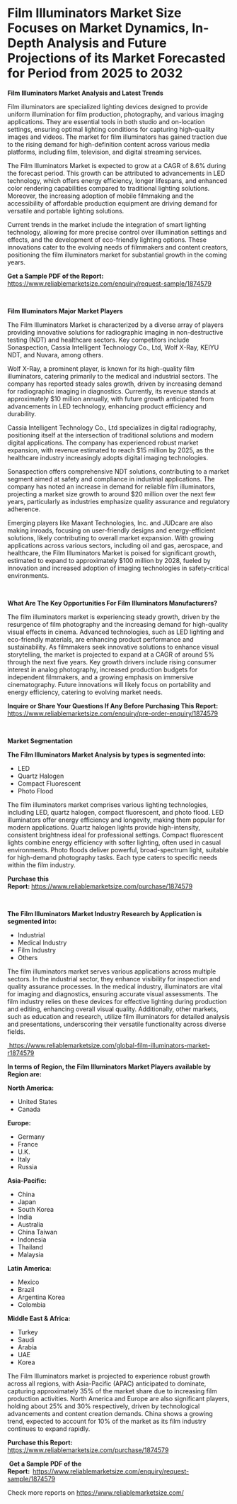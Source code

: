 <p><h1>Film Illuminators Market Size Focuses on Market Dynamics, In-Depth Analysis and Future Projections of its Market Forecasted for Period from 2025 to 2032</h1></p><p><strong>Film Illuminators Market Analysis and Latest Trends</strong></p>
<p><p>Film illuminators are specialized lighting devices designed to provide uniform illumination for film production, photography, and various imaging applications. They are essential tools in both studio and on-location settings, ensuring optimal lighting conditions for capturing high-quality images and videos. The market for film illuminators has gained traction due to the rising demand for high-definition content across various media platforms, including film, television, and digital streaming services.</p><p>The Film Illuminators Market is expected to grow at a CAGR of 8.6% during the forecast period. This growth can be attributed to advancements in LED technology, which offers energy efficiency, longer lifespans, and enhanced color rendering capabilities compared to traditional lighting solutions. Moreover, the increasing adoption of mobile filmmaking and the accessibility of affordable production equipment are driving demand for versatile and portable lighting solutions.</p><p>Current trends in the market include the integration of smart lighting technology, allowing for more precise control over illumination settings and effects, and the development of eco-friendly lighting options. These innovations cater to the evolving needs of filmmakers and content creators, positioning the film illuminators market for substantial growth in the coming years.</p></p>
<p><strong>Get a Sample PDF of the Report:&nbsp;</strong> <a href="https://www.reliablemarketsize.com/enquiry/request-sample/1874579?utm_campaign=1920&utm_medium=2&utm_source=Github&utm_content=ia&utm_term=22022025&utm_id=film-illuminators">https://www.reliablemarketsize.com/enquiry/request-sample/1874579</a></p>
<p>&nbsp;</p>
<p><strong>Film Illuminators Major Market Players</strong></p>
<p><p>The Film Illuminators Market is characterized by a diverse array of players providing innovative solutions for radiographic imaging in non-destructive testing (NDT) and healthcare sectors. Key competitors include Sonaspection, Cassia Intelligent Technology Co., Ltd, Wolf X-Ray, KEIYU NDT, and Nuvara, among others.</p><p>Wolf X-Ray, a prominent player, is known for its high-quality film illuminators, catering primarily to the medical and industrial sectors. The company has reported steady sales growth, driven by increasing demand for radiographic imaging in diagnostics. Currently, its revenue stands at approximately $10 million annually, with future growth anticipated from advancements in LED technology, enhancing product efficiency and durability.</p><p>Cassia Intelligent Technology Co., Ltd specializes in digital radiography, positioning itself at the intersection of traditional solutions and modern digital applications. The company has experienced robust market expansion, with revenue estimated to reach $15 million by 2025, as the healthcare industry increasingly adopts digital imaging technologies.</p><p>Sonaspection offers comprehensive NDT solutions, contributing to a market segment aimed at safety and compliance in industrial applications. The company has noted an increase in demand for reliable film illuminators, projecting a market size growth to around $20 million over the next few years, particularly as industries emphasize quality assurance and regulatory adherence.</p><p>Emerging players like Maxant Technologies, Inc. and JUDcare are also making inroads, focusing on user-friendly designs and energy-efficient solutions, likely contributing to overall market expansion. With growing applications across various sectors, including oil and gas, aerospace, and healthcare, the Film Illuminators Market is poised for significant growth, estimated to expand to approximately $100 million by 2028, fueled by innovation and increased adoption of imaging technologies in safety-critical environments.</p></p>
<p>&nbsp;</p>
<p><strong>What Are The Key Opportunities For Film Illuminators Manufacturers?</strong></p>
<p><p>The film illuminators market is experiencing steady growth, driven by the resurgence of film photography and the increasing demand for high-quality visual effects in cinema. Advanced technologies, such as LED lighting and eco-friendly materials, are enhancing product performance and sustainability. As filmmakers seek innovative solutions to enhance visual storytelling, the market is projected to expand at a CAGR of around 5% through the next five years. Key growth drivers include rising consumer interest in analog photography, increased production budgets for independent filmmakers, and a growing emphasis on immersive cinematography. Future innovations will likely focus on portability and energy efficiency, catering to evolving market needs.</p></p>
<p><strong>Inquire or Share Your Questions If Any Before Purchasing This Report:</strong> <a href="https://www.reliablemarketsize.com/enquiry/pre-order-enquiry/1874579?utm_campaign=1920&utm_medium=2&utm_source=Github&utm_content=ia&utm_term=22022025&utm_id=film-illuminators">https://www.reliablemarketsize.com/enquiry/pre-order-enquiry/1874579</a></p>
<p>&nbsp;</p>
<p><strong>Market Segmentation</strong></p>
<p><strong>The Film Illuminators Market Analysis by types is segmented into:</strong></p>
<p><ul><li>LED</li><li>Quartz Halogen</li><li>Compact Fluorescent</li><li>Photo Flood</li></ul></p>
<p><p>The film illuminators market comprises various lighting technologies, including LED, quartz halogen, compact fluorescent, and photo flood. LED illuminators offer energy efficiency and longevity, making them popular for modern applications. Quartz halogen lights provide high-intensity, consistent brightness ideal for professional settings. Compact fluorescent lights combine energy efficiency with softer lighting, often used in casual environments. Photo floods deliver powerful, broad-spectrum light, suitable for high-demand photography tasks. Each type caters to specific needs within the film industry.</p></p>
<p><strong>Purchase this Report:&nbsp;</strong><a href="https://www.reliablemarketsize.com/purchase/1874579?utm_campaign=1920&utm_medium=2&utm_source=Github&utm_content=ia&utm_term=22022025&utm_id=film-illuminators">https://www.reliablemarketsize.com/purchase/1874579</a></p>
<p>&nbsp;</p>
<p><strong>The Film Illuminators Market Industry Research by Application is segmented into:</strong></p>
<p><ul><li>Industrial</li><li>Medical Industry</li><li>Film Industry</li><li>Others</li></ul></p>
<p><p>The film illuminators market serves various applications across multiple sectors. In the industrial sector, they enhance visibility for inspection and quality assurance processes. In the medical industry, illuminators are vital for imaging and diagnostics, ensuring accurate visual assessments. The film industry relies on these devices for effective lighting during production and editing, enhancing overall visual quality. Additionally, other markets, such as education and research, utilize film illuminators for detailed analysis and presentations, underscoring their versatile functionality across diverse fields.</p></p>
<p><a href="https://www.reliablemarketsize.com/global-film-illuminators-market-r1874579?utm_campaign=1920&utm_medium=2&utm_source=Github&utm_content=ia&utm_term=22022025&utm_id=film-illuminators">&nbsp;https://www.reliablemarketsize.com/global-film-illuminators-market-r1874579</a></p>
<p><strong>In terms of Region, the Film Illuminators Market Players available by Region are:</strong></p>
<p>
    <p> <strong> North America: </strong>
        <ul>
            <li>United States</li>
            <li>Canada</li>
        </ul>
        </p> 
    <p> <strong> Europe: </strong>
        <ul>
            <li>Germany</li>
            <li>France</li>
            <li>U.K.</li>
            <li>Italy</li>
            <li>Russia</li>
        </ul>
        </p> 
    <p> <strong> Asia-Pacific: </strong>
        <ul>
            <li>China</li>
            <li>Japan</li>
            <li>South Korea</li>
            <li>India</li>
            <li>Australia</li>
            <li>China Taiwan</li>
            <li>Indonesia</li>
            <li>Thailand</li>
            <li>Malaysia</li>
        </ul>
        </p> 
    <p> <strong> Latin America: </strong>
        <ul>
            <li>Mexico</li>
            <li>Brazil</li>
            <li>Argentina Korea</li>
            <li>Colombia</li>
        </ul>
        </p> 
    <p> <strong> Middle East & Africa: </strong>
        <ul>
            <li>Turkey</li>
            <li>Saudi</li>
            <li>Arabia</li>
            <li>UAE</li>
            <li>Korea</li>
        </ul>
    </p>
    </p>
<p><p>The Film Illuminators market is projected to experience robust growth across all regions, with Asia-Pacific (APAC) anticipated to dominate, capturing approximately 35% of the market share due to increasing film production activities. North America and Europe are also significant players, holding about 25% and 30% respectively, driven by technological advancements and content creation demands. China shows a growing trend, expected to account for 10% of the market as its film industry continues to expand rapidly.</p></p>
<p><strong>Purchase this Report: </strong><a href="https://www.reliablemarketsize.com/purchase/1874579?utm_campaign=1920&utm_medium=2&utm_source=Github&utm_content=ia&utm_term=22022025&utm_id=film-illuminators">https://www.reliablemarketsize.com/purchase/1874579</a></p>
<p>&nbsp;<strong>Get a Sample PDF of the Report:&nbsp;&nbsp;</strong><a href="https://www.reliablemarketsize.com/enquiry/request-sample/1874579?utm_campaign=1920&utm_medium=2&utm_source=Github&utm_content=ia&utm_term=22022025&utm_id=film-illuminators">https://www.reliablemarketsize.com/enquiry/request-sample/1874579</a></p>
<p><strong></strong></p>
<p>Check more reports on <a href="https://www.reliablemarketsize.com/?utm_campaign=1920&utm_medium=2&utm_source=Github&utm_content=ia&utm_term=22022025&utm_id=film-illuminators">https://www.reliablemarketsize.com/</a></p>